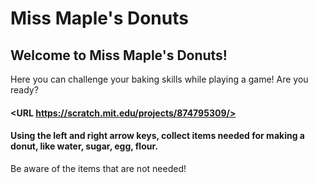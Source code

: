 # Miss Maple's Donuts
## Welcome to Miss Maple's Donuts!
Here you can challenge your baking skills while playing a game! Are you ready?
#### <URL https://scratch.mit.edu/projects/874795309/>
#### Using the left and right arrow keys, collect items needed for making a donut, like water, sugar, egg, flour.
Be aware of the items that are not needed!
